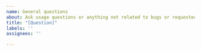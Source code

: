 ```yaml
---
name: General questions
about: Ask usage questions or anything not related to bugs or requested features.
title: "[Question]"
labels: ''
assignees: ''

---
```



